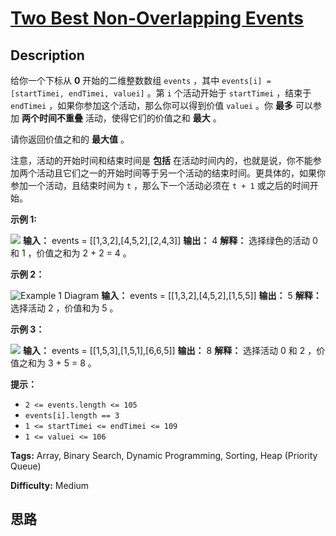 # [Two Best Non-Overlapping Events][title]

## Description

给你一个下标从 **0**  开始的二维整数数组 `events` ，其中 `events[i] = [startTimei, endTimei,
valuei]` 。第 `i` 个活动开始于 `startTimei` ，结束于 `endTimei` ，如果你参加这个活动，那么你可以得到价值
`valuei` 。你 **最多**  可以参加  **两个时间不重叠**  活动，使得它们的价值之和 **最大**  。

请你返回价值之和的 **最大值**  。

注意，活动的开始时间和结束时间是 **包括**
在活动时间内的，也就是说，你不能参加两个活动且它们之一的开始时间等于另一个活动的结束时间。更具体的，如果你参加一个活动，且结束时间为 `t`
，那么下一个活动必须在 `t + 1` 或之后的时间开始。



**示例 1:**

![](https://assets.leetcode.com/uploads/2021/09/21/picture5.png)
            **输入：** events = [[1,3,2],[4,5,2],[2,4,3]]    **输出：** 4    **解释：** 选择绿色的活动 0 和 1 ，价值之和为 2 + 2 = 4 。    

**示例 2：**

![Example 1
Diagram](https://assets.leetcode.com/uploads/2021/09/21/picture1.png)
            **输入：** events = [[1,3,2],[4,5,2],[1,5,5]]    **输出：** 5    **解释：** 选择活动 2 ，价值和为 5 。    

**示例 3：**

![](https://assets.leetcode.com/uploads/2021/09/21/picture3.png)
            **输入：** events = [[1,5,3],[1,5,1],[6,6,5]]    **输出：** 8    **解释：** 选择活动 0 和 2 ，价值之和为 3 + 5 = 8 。



**提示：**

  * `2 <= events.length <= 105`
  * `events[i].length == 3`
  * `1 <= startTimei <= endTimei <= 109`
  * `1 <= valuei <= 106`


**Tags:** Array, Binary Search, Dynamic Programming, Sorting, Heap (Priority Queue)

**Difficulty:** Medium

## 思路

[title]: https://leetcode-cn.com/problems/two-best-non-overlapping-events
